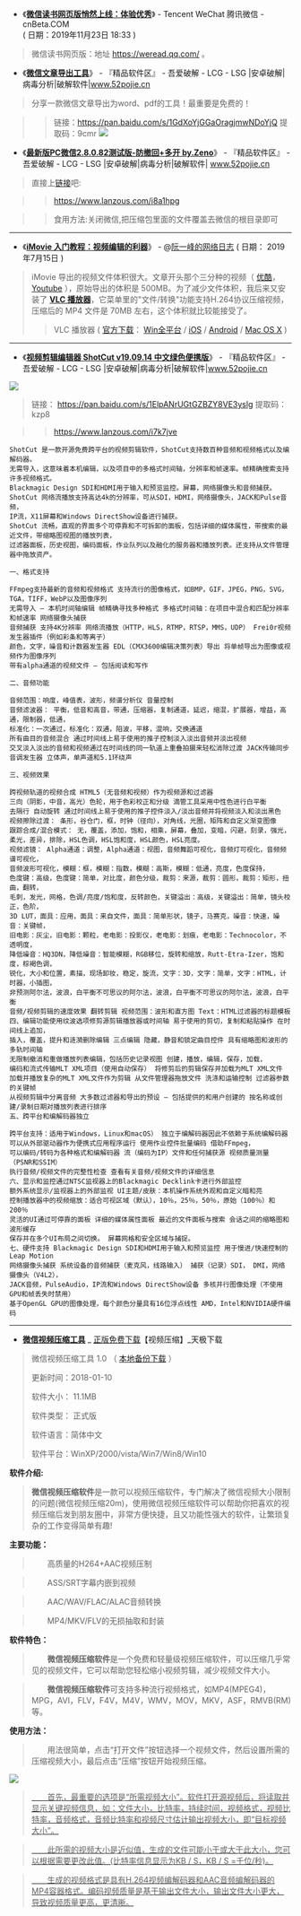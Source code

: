 - 《[**微信读书网页版悄然上线：体验优秀**](https://www.cnbeta.com/articles/tech/914049.htm)》 - Tencent WeChat 腾讯微信 - cnBeta.COM  
( 日期：2019年11月23日 18:33 )
>微信读书网页版：地址 https://weread.qq.com/ 。

- 《[**微信文章导出工具**](https://www.52pojie.cn/thread-1076387-1-1.html)》 - 『精品软件区』 - 吾爱破解 - LCG - LSG |安卓破解|病毒分析|破解软件|www.52pojie.cn  

> 分享一款微信文章导出为word、pdf的工具！最重要是免费的！

>> 链接：https://pan.baidu.com/s/1GdXoYjGGaOragjmwNDoYjQ
>> 提取码：9cmr 
>> <img src="https://attach.52pojie.cn/forum/201912/19/111111oiirr888xgmu5rg8.png"/>

- 《[**最新版PC微信2.8.0.82测试版-防撤回+多开 by.Zeno**](https://www.52pojie.cn/thread-1080584-1-1.html)》 - 『精品软件区』 - 吾爱破解 - LCG - LSG |安卓破解|病毒分析|破解软件| www.52pojie.cn  

> 直接上[链接](https://vip.d0.baidupan.com/file/?UjRUago7BzYHDlBoAjdQPAQ7U2tXOgMvVWpReVM/VnlXb1o/WSoALgc4AScFd106UmEHblZsAF0GaFQ2VDVUZFJnVDUKZAdgB2FQNAJgUHcEOFMlVzUDMFViUWNTOFZmV2FaPlkxAHIHIQEnBWxdblI4BzNWMAAtBjBUYFQnVGdSZFQsCmUHZQc1UGICYVBgBG9TYlcxA2NVNlE0UzlWYVduWjhZZQA3B2EBYgVhXT9SagdhVjwANQYyVGpUa1RjUmdUZwp5BykHOFB2AnBQJAQtUzNXegNoVTZRalM5VmNXZFo/WT0AZgd3ASMFOF0xUm0HZFY0ADMGNFRlVD9UYVJrVDYKbwdnB2RQKAJ4UHcEOFM6V38DPFVjUWJTOFZgV2NaNFkwAGwHYwFjBXddKVJ4B3VWNAAzBjRUZVQ/VGZSYVQ6CmIHZwdiUCACI1A4BC5Ta1c6AzNVYVF5UzZWYld5WjxZPQBlB38BZgVlXWo=)吧:

>> https://www.lanzous.com/i8a1hpg

>> 食用方法:关闭微信,把压缩包里面的文件覆盖去微信的根目录即可

------------------------------------------------------------------------------------------
- 《[**iMovie 入门教程：视频编辑的利器**](https://www.ruanyifeng.com/blog/2019/07/imovie-tutorial.html)》 - @[阮一峰的网络日志](https://www.ruanyifeng.com/) ( 日期： 2019年7月15日 )

> iMovie 导出的视频文件体积很大。文章开头那个三分种的视频（ [优酷](https://v.youku.com/v_show/id_XNDI3MzA5ODY5Mg==.html)，[Youtube](https://www.youtube.com/watch?v=3Kh5-sEE_kk) ），原始导出的体积是 500MB。为了减少文件体积，我后来又安装了 [**VLC 播放器**](https://www.videolan.org/vlc/index.zh.html)，它菜单里的"文件/转换"功能支持H.264协议压缩视频，压缩后的 MP4 文件是 70MB 左右，这个体积就比较能接受了。
>>  VLC 播放器  ( [官方下载](https://www.videolan.org/vlc/index.zh.html)： [Win全平台](https://www.videolan.org/vlc/download-windows.html) / [iOS](https://apps.apple.com/app/apple-store/id650377962) / [Android](https://www.videolan.org/vlc/download-android.html) / [Mac OS X](https://www.videolan.org/vlc/download-macosx.html) )

------------------------------------------------------------------------------------------

- 《[**视频剪辑编辑器 ShotCut v19.09.14 中文绿色便携版**](https://www.52pojie.cn/thread-1062061-1-1.html)》 - 『精品软件区』 - 吾爱破解 - LCG - LSG |安卓破解|病毒分析|破解软件|www.52pojie.cn  

<p><a href="https://www.52pojie.cn/thread-1062061-1-1.html" title="视频剪辑编辑器 ShotCut v19.09.14 中文绿色便携版 - 『精品软件区』 - 吾爱破解 - LCG - LSG |安卓破解|病毒分析|破解软件|www.52pojie.cn ">
<img src="https://attach.52pojie.cn/forum/201911/25/002828q6hpnskes1sphrbc.png"/></a></p>
  
>  链接： https://pan.baidu.com/s/1ElpANrUGtGZBZY8VE3yslg  提取码：kzp8

>> https://www.lanzous.com/i7k7jve

```
ShotCut 是一款开源免费跨平台的视频剪辑软件，ShotCut支持数百种音频和视频格式以及编解码器。
无需导入，这意味着本机编辑，以及项目中的多格式时间轴，分辨率和帧速率。帧精确搜索支持许多视频格式。
Blackmagic Design SDI和HDMI用于输入和预览监控。屏幕，网络摄像头和音频捕获。
ShotCut 网络流播放支持高达4k的分辨率，可从SDI，HDMI，网络摄像头，JACK和Pulse音频，
IP流，X11屏幕和Windows DirectShow设备进行捕获。
ShotCut 流畅，直观的界面多个可停靠和不可拆卸的面板，包括详细的媒体属性，带搜索的最近文件，带缩略图视图的播放列表，
过滤器面板，历史视图，编码面板，作业队列以及融化的服务器和播放列表。还支持从文件管理器中拖放资产。

一、格式支持

FFmpeg支持最新的音频和视频格式 支持流行的图像格式，如BMP，GIF，JPEG，PNG，SVG，TGA，TIFF，WebP以及图像序列 
无需导入 – 本机时间轴编辑 帧精确寻找多种格式 多格式时间轴：在项目中混合和匹配分辨率和帧速率 网络摄像头捕获 
音频捕获 支持4K分辨率 网络流播放（HTTP，HLS，RTMP，RTSP，MMS，UDP） Frei0r视频发生器插件（例如彩条和等离子） 
颜色，文字，噪音和计数器发生器 EDL（CMX3600编辑决策列表）导出 将单帧导出为图像或视频作为图像序列 
带有alpha通道的视频文件 – 包括阅读和写作

二、音频功能 

音频范围：响度，峰值表，波形，频谱分析仪 音量控制 
音频滤波器： 平衡，低音和高音，带通，压缩器，复制通道，延迟，缩混，扩展器，增益，高通，限制器，低通，
标准化：一次通过，标准化：双通，陷波，平移，混响，交换通道 
所有曲目的音频混合 通过时间线上易于使用的推子控制淡入淡出音频并淡出视频 
交叉淡入淡出的音频和视频通过在时间线的同一轨道上重叠拍摄来轻松消除过渡 JACK传输同步 音调发生器 立体声，单声道和5.1环绕声

三、视频效果

跨视频轨道的视频合成 HTML5（无音频和视频）作为视频源和过滤器 
三向（阴影，中音，高光）色轮，用于色彩校正和分级 滴管工具采用中性色进行白平衡 
去隔行 自动旋转 通过时间线上易于使用的推子控件淡入/淡出音频并将视频淡入和淡出黑色
视频擦除过渡： 条形，谷仓门，框，时钟（径向），对角线，光圈，矩阵和自定义渐变图像
跟踪合成/混合模式： 无，覆盖，添加，饱和，相乘，屏幕，叠加，变暗，闪避，刻录，强光，
柔光，差异，排除，HSL色调，HSL饱和度，HSL颜色，HSL亮度。
视频滤镜： Alpha通道：调整，Alpha通道：视图，音频舞蹈可视化，音频灯可视化，音频频谱可视化，
音频波形可视化，模糊：框，模糊：指数，模糊：高斯，模糊：低通，亮度，色度保持，
色度键：高级，色度键：简单，对比度，颜色分级，裁剪：来源，裁剪：圆形，裁剪：矩形，扭曲，翻转，
毛刺，发光，网格，色调/亮度/饱和度，反转颜色，关键溢出：高级，关键溢出：简单，镜头校正，色阶，
3D LUT，面具：应用，面具：来自文件，面具：简单形状，镜子，马赛克，噪音：快速，噪音：关键帧，
旧电影：灰尘，旧电影：颗粒，老电影：投影仪，老电影：划痕，老电影：Technocolor，不透明度，
降低噪音：HQ3DN，降低噪音：智能模糊，RGB移位，旋转和缩放，Rutt-Etra-Izer，饱和度，棕褐色调，
锐化，大小和位置，素描，现场卸妆，稳定，旋流，文字：3D，文字：简单，文字：HTML，计时器，小插图，
非预测阿尔法，波浪，白平衡不可思议的阿尔法，波浪，白平衡不可思议的阿尔法，波浪，白平衡 
音频/视频剪辑的速度效果 翻转剪辑 视频范围：波形和直方图 Text：HTML过滤器的标题模板
四、编辑功能使用纹波选项修剪源剪辑播放器或时间轴 易于使用的剪切，复制和粘贴操作 在时间线上追加，
插入，覆盖，提升和涟漪删除编辑 三点编辑 隐藏，静音和锁定曲目控件 具有缩略图和波形的多轨时间轴 
无限制撤消和重做播放列表编辑，包括历史记录视图 创建，播放，编辑，保存，加载，
编码和流式传输MLT XML项目（使用自动保存） 将修剪后的剪辑保存并加载为MLT XML文件 
加载并播放复杂的MLT XML文件作为剪辑 从文件管理器拖放文件 洗涤和运输控制 过滤器参数的关键帧 
从视频剪辑中分离音频 大多数过滤器和导出的预设 – 包括提供的和用户创建的 按名称或创建/录制日期对播放列表进行排序
五、跨平台和编解码器独立

跨平台支持：适用于Windows，Linux和macOS） 独立于编解码器因此不依赖于系统编解码器 
可以从外部驱动器作为便携式应用程序运行 使用作业控件批量编码 借助FFmpeg，
可以编码/转码为各种格式和编解码器 流（编码为IP）文件和任何捕获源 视频质量测量（PSNR和SSIM） 
执行音频/视频文件的完整性检查 查看有关音频/视频文件的详细信息
六、显示和监控通过NTSC监视器上的Blackmagic Decklink卡进行外部监控 
额外系统显示/监视器上的外部监视 UI主题/皮肤：本机操作系统外观和自定义暗和亮 
控制播放器中的视频缩放：适合可视区域（默认），10％，25％，50％，原始（100％）和200％ 
灵活的UI通过可停靠的面板 详细的媒体属性面板 最近的文件面板与搜索 会话之间的缩略图和波形缓存 
保存并在多个UI布局之间切换。 屏幕网格和安全区域与捕捉。
七、硬件支持 Blackmagic Design SDI和HDMI用于输入和预览监控 用于慢进/快速控制的Leap Motion 
网络摄像头捕获 系统设备的音频捕获（麦克风，线路输入） 捕获（记录）SDI， DMI，网络摄像头（V4L2），
JACK音频，PulseAudio，IP流和Windows DirectShow设备 多核并行图像处理（不使用GPU和帧丢失时禁用） 
基于OpenGL GPU的图像处理，每个颜色分量具有16位浮点线性 AMD，Intel和NVIDIA硬件编码
```

------------------------------------------------------------------------------------------

- [**微信视频压缩工具**](http://mydown.yesky.com/pcsoft/107251473.html) _ [正版免费下载](http://yesky.xzstatic.com/2017/03/15/weixinshipingyasuo.zip)【视频压缩】_天极下载

> 微信视频压缩工具 1.0 （ [本地备份下载](https://github.com/taoste/Hello-World/raw/master/Tools/%E5%BE%AE%E4%BF%A1%E8%A7%86%E9%A2%91%E5%8E%8B%E7%BC%A9%E5%B7%A5%E5%85%B7/%E5%BE%AE%E4%BF%A1%E8%A7%86%E9%A2%91%E5%8E%8B%E7%BC%A9%E5%B7%A5%E5%85%B7%20v1.0.zip) ）
> 
> 更新时间：2018-01-10
> 
> 软件大小： 11.1MB 
> 
> 软件类型： 正式版 
> 
> 软件语言：简体中文
> 
> 软件平台：WinXP/2000/vista/Win7/Win8/Win10

 **软件介绍:**
>  **微信视频压缩软件**是一款可以视频压缩软件，专门解决了微信视频大小限制的问题(微信视频压缩20m)，使用微信视频压缩软件可以帮助你把喜欢的视频压缩后发到朋友圈中，非常方便快捷，且又功能性强大的软件，让繁琐复杂的工作变得简单有趣!

 **主要功能：**

> 　　高质量的H264+AAC视频压制

> 　　ASS/SRT字幕内嵌到视频

> 　　AAC/WAV/FLAC/ALAC音频转换

> 　　MP4/MKV/FLV的无损抽取和封装

 **软件特色：**

> 　　**微信视频压缩软件**是一个免费和轻量级视频压缩软件，可以压缩几乎常见的视频文件，它可以帮助您轻松缩小视频剪辑，减少视频文件大小。

> 　　**微信视频压缩软件**可支持多种流行视频格式，如MP4(MPEG4)，MPG，AVI，FLV，F4V，M4V，WMV，MOV，MKV，ASF，RMVB(RM)等。

 **使用方法：**

> 　　用法很简单，点击“打开文件”按钮选择一个视频文件，然后设置所需的压缩视频大小，最后点击“压缩”按钮开始视频压缩。


<p><a href="http://yesky.img.zz314.com/2018-01-10/bef73b702b12a58b27b7fa316d733d8b.jpg" title="微信视频压缩软件">
<img src="https://camo.githubusercontent.com/c9b606ded97c6850f8c269983f8a32121b497aac/687474703a2f2f7965736b792e696d672e7a7a3331342e636f6d2f323031382d30312d31302f62656637336237303262313261353862323762376661333136643733336438622e6a7067"/></p>

> 　　首先，最重要的选项是“所需视频大小”。软件打开源视频后，将读取并显示关键视频信息，如：文件大小，比特率，持续时间，视频格式，视频比特率，音频格式，音频比特率和视频尺寸估计输出视频大小，即“目标视频大小”。

> 　　此所需的视频大小是近似值，生成的文件可能小于或大于此大小，您可以根据需要更改此值。(比特率信息显示为KB / S，KB / S =千位/秒)。

> 　　生成的视频格式是具有H.264视频编解码器和AAC音频编解码器的MP4容器格式。编码视频质量是基于输出文件大小，输出文件大小更大，导致视频质量更高，更清晰。
